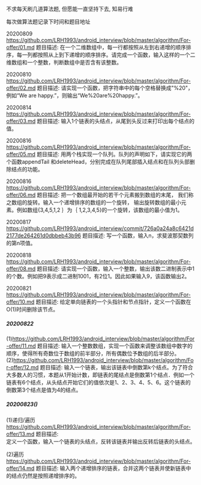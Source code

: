 不求每天刷几道算法题, 但愿能一直坚持下去, 知易行难

每次做算法题记录下时间和题目地址

20200809
https://github.com/LRH1993/android_interview/blob/master/algorithm/For-offer/01.md
题目描述:
    在一个二维数组中，每一行都按照从左到右递增的顺序排序，每一列都按照从上到下递增的顺序排序。请完成一个函数，输入这样的一个二维数组和一个整数，判断数组中是否含有该整数。
    
20200810
https://github.com/LRH1993/android_interview/blob/master/algorithm/For-offer/02.md
题目描述:
    请实现一个函数，把字符串中的每个空格替换成"%20"，例如“We are happy.”，则输出“We%20are%20happy.”。
    
20200814
https://github.com/LRH1993/android_interview/blob/master/algorithm/For-offer/03.md
题目描述:
    输入1个链表的头结点，从尾到头反过来打印出每个结点的值。
    
20200816
https://github.com/LRH1993/android_interview/blob/master/algorithm/For-offer/05.md
题目描述:
    用两个栈实现一个队列。队列的声明如下，请实现它的两个函数appendTail 和deleteHead，分别完成在队列尾部插入结点和在队列头部删除结点的功能。
    
20200816
https://github.com/LRH1993/android_interview/blob/master/algorithm/For-offer/06.md
题目描述:
    把一个数组最开始的若干个元素搬到数组的末尾， 我们称之数组的旋转。输入一个递增排序的数组的一个旋转， 输出旋转数组的最小元素。例如数组{3,4,5,1,2 ｝为｛ 1,2,3,4,5}的一个旋转，该数组的最小值为1。
    
20200817
https://github.com/LRH1993/android_interview/commit/726a0a24a8c6421d2177de264261d0dbbeb43b96
题目描述:
    写一个函数，输入n，求斐波那契数列的第n项值。
    
20200818
https://github.com/LRH1993/android_interview/blob/master/algorithm/For-offer/08.md
题目描述:
    请实现一个函数，输入一个整数，输出该数二进制表示中1的个数。例如把9表示成二进制1001，有2位1。因此如果输入9，该函数输出2。

20200821
https://github.com/LRH1993/android_interview/blob/master/algorithm/For-offer/10.md
题目描述:
    给定单向链表的一个头指针和节点指针，定义一个函数在O(1)时间删除该节点。
    
##### 20200822
(1)https://github.com/LRH1993/android_interview/blob/master/algorithm/For-offer/11.md
题目描述:
    输入一个整数数组，实现一个函数来调整该数组中数字的顺序，使得所有奇数位于数组的前半部分，所有偶数位予数组的后半部分。
(2)https://github.com/LRH1993/android_interview/blob/master/algorithm/For-offer/12.md
题目描述:
    输入一个链表，输出该链表中倒数第k个结点。为了符合大多数人的习惯，本题从1开始计数，即链表的尾结点是倒数第1个结点．例如一个链表有6个结点，从头结点开始它们的值依次是1、2、3、4、5、6。这个链表的倒数第3个结点是值为4的结点。

##### 20200823()
(1)递归/遍历
https://github.com/LRH1993/android_interview/blob/master/algorithm/For-offer/13.md
题目描述:   
    定义一个函数，输入一个链表的头结点，反转该链表并输出反转后链表的头结点。
    
(2)遍历
https://github.com/LRH1993/android_interview/blob/master/algorithm/For-offer/14.md
题目描述:
    输入两个递增排序的链表，合并这两个链表并使新链表中的结点仍然是按照递增排序的。


